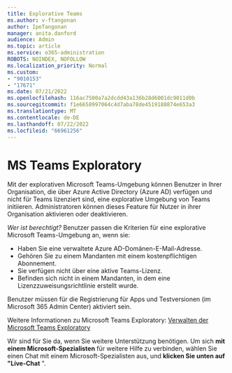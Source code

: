 ```yaml
---
title: Explorative Teams
ms.author: v-ftangonan
author: IpeTangonan
manager: anita.danford
audience: Admin
ms.topic: article
ms.service: o365-administration
ROBOTS: NOINDEX, NOFOLLOW
ms.localization_priority: Normal
ms.custom:
- "9010153"
- "17671"
ms.date: 07/21/2022
ms.openlocfilehash: 116ac7500a7a2dcdd43a136b28d6001dc9011d0b
ms.sourcegitcommit: f1e6658997064c4d7aba78de4519188874e653a3
ms.translationtype: MT
ms.contentlocale: de-DE
ms.lasthandoff: 07/22/2022
ms.locfileid: "66961256"
---
```

# <a name="ms-teams-exploratory"></a>MS Teams Exploratory

Mit der explorativen Microsoft Teams-Umgebung können Benutzer in Ihrer Organisation, die über Azure Active Directory (Azure AD) verfügen und nicht für Teams lizenziert sind, eine explorative Umgebung von Teams initiieren. Administratoren können dieses Feature für Nutzer in ihrer Organisation aktivieren oder deaktivieren.

*Wer ist berechtigt?* Benutzer passen die Kriterien für eine explorative Microsoft Teams-Umgebung an, wenn sie:

- Haben Sie eine verwaltete Azure AD-Domänen-E-Mail-Adresse.
- Gehören Sie zu einem Mandanten mit einem kostenpflichtigen Abonnement.
- Sie verfügen nicht über eine aktive Teams-Lizenz.
- Befinden sich nicht in einem Mandanten, in dem eine Lizenzzuweisungsrichtlinie erstellt wurde.

Benutzer müssen für die Registrierung für Apps und Testversionen (im Microsoft 365 Admin Center) aktiviert sein.

Weitere Informationen zu Microsoft Teams Exploratory: [Verwalten der Microsoft Teams Exploratory](https://docs.microsoft.commicrosoftteams/teams-exploratory#manage-the-teams-exploratory-experience)

Wir sind für Sie da, wenn Sie weitere Unterstützung benötigen. Um sich **mit einem Microsoft-Spezialisten** für weitere Hilfe zu verbinden, wählen Sie einen Chat mit einem Microsoft-Spezialisten aus, und **klicken Sie unten auf "Live-Chat** ".
